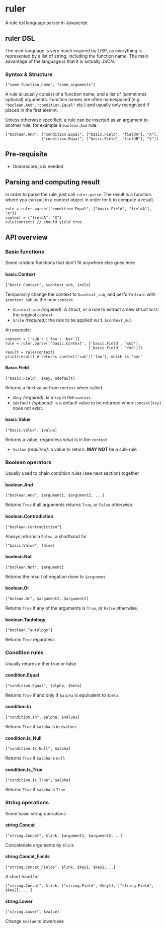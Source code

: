# ruler
A rule dsl language parser in Javascript

## ruler DSL

The mini-language is very much inspired by LISP, as everything is represented by a list of string, including the function name. The main advantage of the language is that it is actually JSON.

### Syntax & Structure

```
["some.function_name", "some_arguments"]
```

A rule is usually consist of a function name, and a list of (sometimes optional) arguments. Function names are often namespaced (e.g. `"boolean.And"`, `"condition.Equal"` etc.) and usually only recognized if placed in the first elemnt.

Unless otherwise specified, a rule can be inserted as an argument to another rule, for example a `boolean.And` rule.

```
["boolean.And", ["condition.Equal", ["basic.Field", "fieldA"], "X"],
                ["condition.Equal", ["basic.Field", "fieldB"], "Y"]]
```

## Pre-requisite

* Underscore.js is needed

## Parsing and computing result

In order to parse the rule, just call `ruler.parse`. The result is a function where you can put in a context object in order for it to compute a result.

```
rule = ruler.parse(["condition.Equal", ["basic.Field", "fieldA"], "X"])
context = {"fieldA": "X"}
rule(context) // should yield true
```

## API overview

### Basic functions

Some random functions that don't fit anywhere else goes here

#### basic.Context

```
["basic.Context", $context_sub, $rule]
```

Temporarily change the context to `$context_sub`, and perform `$rule` with `$context_sub` as the new `context`

* `$context_sub` *(required)*: A struct, or a rule to extract a new struct w.r.t. the original `context`
* `$rule` *(required)*: the rule to be applied w.r.t. `$context_sub`

An example:

```
context = {'sub': {'foo': 'bar'}}
rule = ruler.parse(['basic.Context', ['basic.Field', 'sub'],
                                     ['basic.Field', 'foo']])
result = rule(context)
print(result) # returns context['sub']['foo'], which is 'bar'
```

#### Basic.Field

```
["basic.Field", $key, $default]
```
Returns a field value from `context` when called.

* `$key` *(required)*: is a `key` in the `context`.
* `$default` *(optional)*: is a default value to be returned when `context[key]` does not exist.

#### basic.Value

```
["basic.Value", $value]
```

Returns a value, regardless what is in the `context`

* `$value` *(required)*: a value to return. **MAY NOT** be a sub-rule

### Boolean operators

Usually used to chain condition rules (see next section) together

#### boolean.And

```
["boolean.And", $argument1, $argument2, ...]
```

Returns `True` if all arguments returns `True`, or `False` otherwise.

#### boolean.Contradiction

```
["boolean.Contradiction"]
```

Always returns a `False`, a shorthand for

```
["basic.Value", false]
```

#### boolean.Not

```
["boolean.Not", $argument]
```

Returns the result of negation done to `$argument`.

#### boolean.Or

```
["bolean.Or", $argument2, $argument2]
```

Returns `True` if any of the arguments is `True`, or `False` otherwise.

#### boolean.Tautology

```
["boolean.Tautology"]
```

Returns `True` regardless

### Condition rules

Usually returns either true or false

#### condition.Equal

```
["condition.Equal", $alpha, $beta]
```

Returns `True` if and only if `$alpha` is equivalent to `$beta`.

#### condition.In

```
["condition.In", $alpha, $values]
```

Returns `True` if `$alpha` is in `$values`

#### condition.Is_Null

```
["condition.Is_Null", $alpha]
```

Returns `True` if `$alpha` is `null`

#### condition.Is_True

```
["condition.Is_True", $alpha]
```

Returns `True` if `$alpha` is `True`

### String operations

Some basic string operations

#### string.Concat

```
["string.Concat", $link, $argument1, $argument2, ..]
```

Concatenate arguments by `$link`

#### string.Concat_Fields

```
["string.Concat_Fields", $link, $key1, $key2, ..]
```

A short hand for

```
["string.Concat", $link, ["string.Field", $key1], ["string.Field", $key2], ...]
```

#### string.Lower

```
["string.Lower", $value]
```

Change `$value` to lowercase
